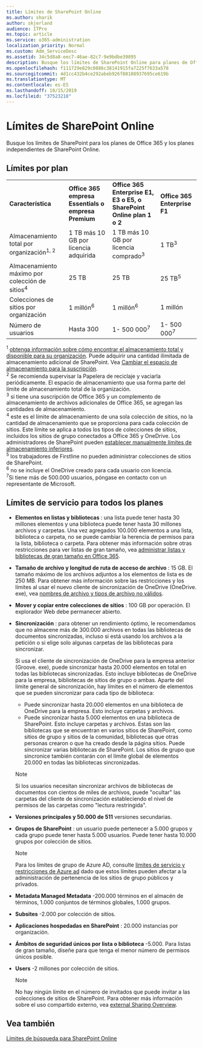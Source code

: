 ```yaml
---
title: Límites de SharePoint Online
ms.author: sharik
author: skjerland
audience: ITPro
ms.topic: article
ms.service: o365-administration
localization_priority: Normal
ms.custom: Adm_ServiceDesc
ms.assetid: 34c5d8a8-eec7-46ae-82c7-9e9bdbe39895
description: Busque los límites de SharePoint Online para planes de Office 365 Enterprise e independientes.
ms.openlocfilehash: f111729e829c0886c38141915fa7225f7633a578
ms.sourcegitcommit: 4d1cc432b4ce292abeb926f88108937695ce619b
ms.translationtype: MT
ms.contentlocale: es-ES
ms.lasthandoff: 10/15/2019
ms.locfileid: "37523218"
---
```

# <a name="sharepoint-online-limits"></a>Límites de SharePoint Online 

Busque los límites de SharePoint para los planes de Office 365 y los planes independientes de SharePoint Online.
  
## <a name="limits-by-plan"></a>Límites por plan 

|||||
|:-----|:-----|:-----|:-----|
|**Característica** <br/> |**Office 365 empresa Essentials o empresa Premium** <br/> |**Office 365 Enterprise E1, E3 o E5, o SharePoint Online plan 1 o 2** <br/> | **Office 365 Enterprise F1** <br/> |
|Almacenamiento total por organización<sup>1, 2</sup> <br/> |1 TB más 10 GB por licencia adquirida  <br/> |1 TB más 10 GB por licencia comprado<sup>3</sup> <br/> |1 TB<sup>3</sup> <br/> |
|Almacenamiento máximo por colección de sitios<sup>4</sup><br/> |25 TB <br/> |25 TB <br/> |25 TB<sup>5</sup> <br/> |
|Colecciones de sitios por organización  <br/> |1 millón<sup>6</sup> <br/> |1 millón<sup>6</sup> <br/> |1 millón<br/> |
|Número de usuarios  <br/> |Hasta 300  <br/> |1- 500 000<sup>7</sup> <br/> |1- 500 000<sup>7</sup> <br/> |
   
<sup>1</sup> [obtenga información sobre cómo encontrar el almacenamiento total y disponible para su organización](/sharepoint/manage-site-collection-storage-limits). Puede adquirir una cantidad ilimitada de almacenamiento adicional de SharePoint. Vea [Cambiar el espacio de almacenamiento para la suscripción](/office365/admin/subscriptions-and-billing/add-storage-space). 
<br/><sup>2</sup> Se recomienda supervisar la Papelera de reciclaje y vaciarla periódicamente. El espacio de almacenamiento que usa forma parte del límite de almacenamiento total de la organización. 
<br/> <sup>3</sup> si tiene una suscripción de Office 365 y un complemento de almacenamiento de archivos adicionales de Office 365, se agregan las cantidades de almacenamiento. 
<br/> <sup>4</sup> este es el límite de almacenamiento de una sola colección de sitios, no la cantidad de almacenamiento que se proporciona para cada colección de sitios. Este límite se aplica a todos los tipos de colecciones de sitios, incluidos los sitios de grupo conectados a Office 365 y OneDrive. Los administradores de SharePoint pueden [establecer manualmente límites de almacenamiento inferiores](/sharepoint/manage-site-collection-storage-limits#manage-individual-site-storage-limits). 
<br/> <sup>5</sup> los trabajadores de Firstline no pueden administrar colecciones de sitios de SharePoint. 
<br/> <sup>6</sup> no se incluye el OneDrive creado para cada usuario con licencia. 
<br/> <sup>7</sup>Si tiene más de 500.000 usuarios, póngase en contacto con un representante de Microsoft. 
  
## <a name="service-limits-for-all-plans"></a>Límites de servicio para todos los planes

- **Elementos en listas y bibliotecas** : una lista puede tener hasta 30 millones elementos y una biblioteca puede tener hasta 30 millones archivos y carpetas. Una vez agregados 100.000 elementos a una lista, biblioteca o carpeta, no se puede cambiar la herencia de permisos para la lista, biblioteca o carpeta. Para obtener más información sobre otras restricciones para ver listas de gran tamaño, vea [administrar listas y bibliotecas de gran tamaño en Office 365](https://support.office.com/article/b4038448-ec0e-49b7-b853-679d3d8fb784). 

- **Tamaño de archivo y longitud de ruta de acceso de archivo** : 15 GB. El tamaño máximo de los archivos adjuntos a los elementos de lista es de 250 MB. Para obtener más información sobre las restricciones y los límites al usar el nuevo cliente de sincronización de OneDrive (OneDrive. exe), vea [nombres de archivo y tipos de archivo no válidos](https://support.office.com/article/64883a5d-228e-48f5-b3d2-eb39e07630fa).

- **Mover y copiar entre colecciones de sitios** : 100 GB por operación. El explorador Web debe permanecer abierto.

- **Sincronización** : para obtener un rendimiento óptimo, le recomendamos que no almacene más de 300.000 archivos en todas las bibliotecas de documentos sincronizadas, incluso si está usando los archivos a la petición o si elige solo algunas carpetas de las bibliotecas para sincronizar.

    Si usa el cliente de sincronización de OneDrive para la empresa anterior (Groove. exe), puede sincronizar hasta 20.000 elementos en total en todas las bibliotecas sincronizadas. Esto incluye bibliotecas de OneDrive para la empresa, bibliotecas de sitios de grupo o ambas. Aparte del límite general de sincronización, hay límites en el número de elementos que se pueden sincronizar para cada tipo de biblioteca:
    - Puede sincronizar hasta 20.000 elementos en una biblioteca de OneDrive para la empresa. Esto incluye carpetas y archivos. 
    - Puede sincronizar hasta 5.000 elementos en una biblioteca de SharePoint. Esto incluye carpetas y archivos. Estas son las bibliotecas que se encuentran en varios sitios de SharePoint, como sitios de grupo y sitios de la comunidad, bibliotecas que otras personas crearon o que ha creado desde la página sitios. Puede sincronizar varias bibliotecas de SharePoint. Los sitios de grupo que sincronice también contarán con el límite global de elementos 20.000 en todas las bibliotecas sincronizadas.

    > [!NOTE]
    > Si los usuarios necesitan sincronizar archivos de bibliotecas de documentos con cientos de miles de archivos, puede "ocultar" las carpetas del cliente de sincronización estableciendo el nivel de permisos de las carpetas como "lectura restringida". 

- **Versiones principales y 50.000 de 511** versiones secundarias.

- **Grupos de SharePoint** : un usuario puede pertenecer a 5.000 grupos y cada grupo puede tener hasta 5.000 usuarios. Puede tener hasta 10.000 grupos por colección de sitios.
    > [!NOTE]
    > Para los límites de grupo de Azure AD, consulte [límites de servicio y restricciones de Azure ad](https://docs.microsoft.com/azure/active-directory/users-groups-roles/directory-service-limits-restrictions) dado que estos límites pueden afectar a la administración de pertenencia de los sitios de grupo públicos y privados. 
- **Metadata Managed Metadata** -200.000 términos en el almacén de términos, 1.000 conjuntos de términos globales, 1.000 grupos.

- **Subsites** -2.000 por colección de sitios.

- **Aplicaciones hospedadas en SharePoint** : 20.000 instancias por organización.

- **Ámbitos de seguridad únicos por lista o biblioteca** -5.000. Para listas de gran tamaño, diseñe para que tenga el menor número de permisos únicos posible.

- **Users** -2 millones por colección de sitios.
    > [!NOTE]
    > No hay ningún límite en el número de invitados que puede invitar a las colecciones de sitios de SharePoint. Para obtener más información sobre el uso compartido externo, vea [external Sharing Overview](https://docs.microsoft.com/sharepoint/external-sharing-overview).
## <a name="see-also"></a>Vea también

[Límites de búsqueda para SharePoint Online](https://docs.microsoft.com/sharepoint/search-limits)

